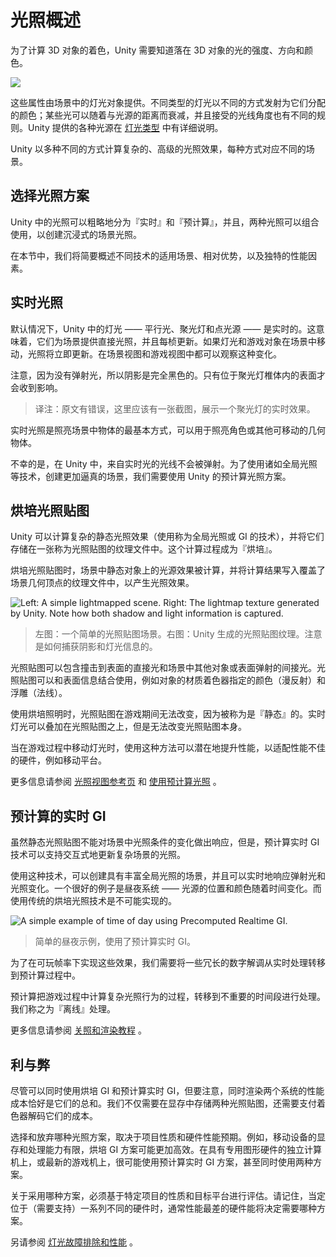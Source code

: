<!-- # Lighting overview -->
# 光照概述

<!-- In order to calculate the shading of a 3D object, Unity needs to know the intensity, direction and color of the light that falls on it. -->

为了计算 3D 对象的着色，Unity 需要知道落在 3D 对象的光的强度、方向和颜色。


![](https://docs.unity3d.com/uploads/Main/LightBasic.svg)

<!-- These properties are provided by Light objects in the scene. Different types of light emit their assigned color in different ways; some lights may diminish with distance from the source, and have different rules about the angle of light received from the source. The different types of light source available in Unity are detailed in [Types of light]. -->

这些属性由场景中的灯光对象提供。不同类型的灯光以不同的方式发射为它们分配的颜色；某些光可以随着与光源的距离而衰减，并且接受的光线角度也有不同的规则。Unity 提供的各种光源在 [灯光类型] 中有详细说明。

[Types of light]: https://docs.unity3d.com/Manual/Lighting.html
[灯光类型]: https://docs.unity3d.com/Manual/Lighting.html

<!-- Unity can calculate complex, advanced lighting effects in various different ways, each suited to different use cases. -->

Unity 以多种不同的方式计算复杂的、高级的光照效果，每种方式对应不同的场景。

<!-- ## Choosing a lighting technique -->
## 选择光照方案

<!-- Broadly speaking, lighting in Unity can be considered as either ‘realtime’ or ‘precomputed’ in some way and both techniques can be used in combination to create immersive scene lighting. -->

Unity 中的光照可以粗略地分为『实时』和『预计算』，并且，两种光照可以组合使用，以创建沉浸式的场景光照。

<!-- In this section we will give a brief overview of what opportunities the different techniques offer, their relative advantages and individual performance characteristics. -->

在本节中，我们将简要概述不同技术的适用场景、相对优势，以及独特的性能因素。

<!-- ## Realtime lighting -->
## 实时光照

<!-- By default, lights in Unity - directional, spot and point, are realtime. This means that they contribute direct light to the scene and update every frame. As lights and GameObjects are moved within the scene, lighting will be updated immediately. This can be observed in both the scene and game views. -->

默认情况下，Unity 中的灯光 —— 平行光、聚光灯和点光源 —— 是实时的。这意味着，它们为场景提供直接光照，并且每桢更新。如果灯光和游戏对象在场景中移动，光照将立即更新。在场景视图和游戏视图中都可以观察这种变化。

<!-- Realtime LightsThe effect of realtime light alone. Note that shadows are completely black as there is no bounced light. Only surfaces falling within the cone of the Spotlight are affected. -->

注意，因为没有弹射光，所以阴影是完全黑色的。只有位于聚光灯椎体内的表面才会收到影响。

> 译注：原文有错误，这里应该有一张截图，展示一个聚光灯的实时效果。

<!-- Realtime lighting is the most basic way of lighting objects within the scene and is useful for illuminating characters or other movable geometry. -->

实时光照是照亮场景中物体的最基本方式，可以用于照亮角色或其他可移动的几何物体。

<!-- Unfortunately, the light rays from Unity’s realtime lights do not bounce when they are used by themselves. In order to create more realistic scenes using techniques such as global illumination we need to enable Unity’s precomputed lighting solutions. -->

不幸的是，在 Unity 中，来自实时光的光线不会被弹射。为了使用诸如全局光照等技术，创建更加逼真的场景，我们需要使用 Unity 的预计算光照方案。

<!-- ## Baked lightmaps -->
## 烘培光照贴图

<!-- Unity can calculate complex static lighting effects (using a technique called global illumination, or GI) and store them in a reference texture map called a lightmap. This calculation process is referred to as baking. -->

Unity 可以计算复杂的静态光照效果（使用称为全局光照或 GI 的技术），并将它们存储在一张称为光照贴图的纹理文件中。这个计算过程成为『烘培』。

<!-- When baking a lightmap, the effects of light sources on static objects in the scene are calculated and the results are written to textures which are overlaid on top of scene geometry to create the effect of lighting. -->

烘培光照贴图时，场景中静态对象上的光源效果被计算，并将计算结果写入覆盖了场景几何顶点的纹理文件中，以产生光照效果。

![Left: A simple lightmapped scene. Right: The lightmap texture generated by Unity. Note how both shadow and light information is captured.](https://docs.unity3d.com/uploads/GlobalIllumination/Lightmap.png)
<!-- > Left: A simple lightmapped scene. Right: The lightmap texture generated by Unity. Note how both shadow and light information is captured. -->
> 左图：一个简单的光照贴图场景。右图：Unity 生成的光照贴图纹理。注意是如何捕获阴影和灯光信息的。


<!-- These lightmaps can include both the direct light which strikes a surface and also the indirect light that bounces from other objects or surfaces within the scene. This lighting texture can be used together with surface information like color (albedo) and relief (normals) by the Shader associated with an object’s material. -->

光照贴图可以包含撞击到表面的直接光和场景中其他对象或表面弹射的间接光。光照贴图可以和表面信息结合使用，例如对象的材质着色器指定的颜色（漫反射）和浮雕（法线）。

<!-- With baked lighting, these lightmaps cannot change during gameplay and so are referred to as ‘static’. Realtime lights can be overlaid and used additively on top of a lightmapped scene but cannot interactively change the lightmaps themselves. -->

使用烘培照明时，光照贴图在游戏期间无法改变，因为被称为是『静态』的。实时灯光可以叠加在光照贴图之上，但是无法改变光照贴图本身。

<!-- With this approach, we trade the ability to move our lights at gameplay for a potential increase in performance, suiting less powerful hardware such as mobile platforms. -->

当在游戏过程中移动灯光时，使用这种方法可以潜在地提升性能，以适配性能不佳的硬件，例如移动平台。

<!-- See [the Lighting window reference] and [Using precomputed lighting] for more information. -->

更多信息请参阅 [光照视图参考页] 和 [使用预计算光照] 。

[the Lighting window reference]: https://docs.unity3d.com/Manual/GlobalIllumination.html
[Using precomputed lighting]: https://docs.unity3d.com/Manual/UsingPrecomputedLighting.html
[光照视图参考页]: https://docs.unity3d.com/Manual/GlobalIllumination.html
[使用预计算光照]: https://docs.unity3d.com/Manual/UsingPrecomputedLighting.html

<!-- ## Precomputed realtime global illumination -->
## 预计算的实时 GI

<!-- Whilst static lightmaps are unable to react to changes in lighting conditions within the scene, precomputed realtime GI does offer us a technique for updating complex scene lighting interactively. -->

虽然静态光照贴图不能对场景中光照条件的变化做出响应，但是，预计算实时 GI 技术可以支持交互式地更新复杂场景的光照。

<!-- With this approach it is possible to create lit environments featuring rich global illumination with bounced light which responds, in realtime, to lighting changes. A good example of this would be a time of day system - where the position and color of the light source changes over time. With traditional baked lighting, this is not possible. -->

使用这种技术，可以创建具有丰富全局光照的场景，并且可以实时地响应弹射光和光照变化。一个很好的例子是昼夜系统 —— 光源的位置和颜色随着时间变化。而使用传统的烘培光照技术是不可能实现的。

![A simple example of time of day using Precomputed Realtime GI.](https://docs.unity3d.com/uploads/GlobalIllumination/timeofdaycycle.gif)
<!-- > A simple example of time of day using Precomputed Realtime GI. -->
> 简单的昼夜示例，使用了预计算实时 GI。

<!-- In order to deliver these effects at playable framerates, we need to shift some of the lengthy number-crunching from being a realtime process to one which is precomputed. -->

为了在可玩帧率下实现这些效果，我们需要将一些冗长的数字解调从实时处理转移到预计算过程中。

<!-- Precomputing shifts the burden of calculating complex light behaviour from something that happens during gameplay, to something which can be calculated when time is no longer so critical. We refer to this as an ‘offline’ process. -->

预计算把游戏过程中计算复杂光照行为的过程，转移到不重要的时间段进行处理。我们称之为『离线』处理。

<!-- For further information, please see the [lighting and rendering tutorial]. -->

更多信息请参阅 [关照和渲染教程] 。

[lighting and rendering tutorial]: http://unity3d.com/learn/tutorials/topics/graphics/unity-5-lighting-and-rendering?playlist=17102
[关照和渲染教程]: http://unity3d.com/learn/tutorials/topics/graphics/unity-5-lighting-and-rendering?playlist=17102

<!-- ## Benefits and costs -->
## 利与弊

<!-- Although it is possible to simultaneously use Baked GI lighting and Precomputed Realtime GI, be wary that the performance cost of rendering both systems simultaneously is exactly the sum of them both. Not only do we have to store both sets of lightmaps in video memory, but we also pay the processing cost of decoding both in shaders. -->

尽管可以同时使用烘培 GI 和预计算实时 GI，但要注意，同时渲染两个系统的性能成本恰好是它们的总和。我们不仅需要在显存中存储两种光照贴图，还需要支付着色器解码它们的成本。

<!-- The cases in which you may wish to choose one lighting method over another depend on the nature of your project and the performance capabilities of your intended hardware. For example, on mobile where video memory and processing power is more limited, it is likely that a Baked GI lighting approach would be more performant. On standalone computers with dedicated graphics hardware, or recent games consoles, it is quite possible to use Precomputed Realtime GI or even to use both systems simultaneously. -->

选择和放弃哪种光照方案，取决于项目性质和硬件性能预期。例如，移动设备的显存和处理能力有限，烘培 GI 方案可能更加高效。在具有专用图形硬件的独立计算机上，或最新的游戏机上，很可能使用预计算实时 GI 方案，甚至同时使用两种方案。

<!-- The decision on which approach to take will have to be evaluated based on the nature of your particular project and desired target platform. Remember that when targeting a range of different hardware, that often it is the least performant which will determine which approach is needed. -->

关于采用哪种方案，必须基于特定项目的性质和目标平台进行评估。请记住，当定位于（需要支持）一系列不同的硬件时，通常性能最差的硬件能将决定需要哪种方案。

<!-- See also: [Light Troubleshooting and Performance] -->

另请参阅 [灯光故障排除和性能] 。

[Light Troubleshooting and Performance]: https://docs.unity3d.com/Manual/LightPerformance.html
[灯光故障排除和性能]: https://docs.unity3d.com/Manual/LightPerformance.html
